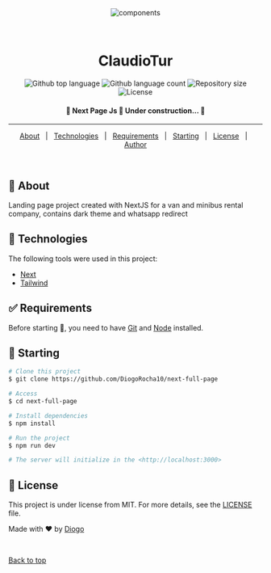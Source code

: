 <div align="center" id="top"> 
  <img src="./.github/app.gif" alt="components" />

&#xa0;

</div>

<h1 align="center">ClaudioTur</h1>

<p align="center">
  <img alt="Github top language" src="https://img.shields.io/github/languages/top/DiogoRocha10/next-full-page?color=56BEB8">

  <img alt="Github language count" src="https://img.shields.io/github/languages/count/DiogoRocha10/next-full-page?color=56BEB8">

  <img alt="Repository size" src="https://img.shields.io/github/repo-size/DiogoRocha10/next-full-page?color=56BEB8">

  <img alt="License" src="https://img.shields.io/github/license/DiogoRocha10/next-full-page?color=56BEB8">

</p>

<Status>

<h4 align="center">
	🚧  Next Page Js 🚀 Under construction...  🚧
</h4>

<hr>

<p align="center">
  <a href="#dart-about">About</a> &#xa0; | &#xa0; 
  <a href="#rocket-technologies">Technologies</a> &#xa0; | &#xa0;
  <a href="#white_check_mark-requirements">Requirements</a> &#xa0; | &#xa0;
  <a href="#checkered_flag-starting">Starting</a> &#xa0; | &#xa0;
  <a href="#memo-license">License</a> &#xa0; | &#xa0;
  <a href="https://github.com/DiogoRocha10" target="_blank">Author</a>
</p>

<br>

## :dart: About

Landing page project created with NextJS for a van and minibus rental company, contains dark theme and whatsapp redirect

## :rocket: Technologies

The following tools were used in this project:

- [Next](https://nextjs.org/)
- [Tailwind](https://tailwindcss.com/)

## :white_check_mark: Requirements

Before starting :checkered_flag:, you need to have [Git](https://git-scm.com) and [Node](https://nodejs.org/en/) installed.

## :checkered_flag: Starting

```bash
# Clone this project
$ git clone https://github.com/DiogoRocha10/next-full-page

# Access
$ cd next-full-page

# Install dependencies
$ npm install

# Run the project
$ npm run dev

# The server will initialize in the <http://localhost:3000>
```

## :memo: License

This project is under license from MIT. For more details, see the [LICENSE](LICENSE.md) file.

Made with :heart: by <a href="https://github.com/DiogoRocha10" target="_blank">Diogo</a>

&#xa0;

<a href="#top">Back to top</a>


